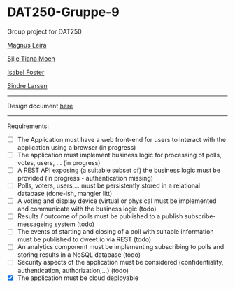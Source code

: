# DAT250-Gruppe-9
Group project for DAT250

[Magnus Leira](https://github.com/h578031)

[Silje Tiana Moen](https://github.com/TheSTiana)

[Isabel Foster](https://github.com/IsaFoster)

[Sindre Larsen](https://github.com/SiLar92)

----

Design document [here](designdocument/Design.md)



----

Requirements:

- [ ] The Application must have a web front-end for users to interact with the application using a browser (in progress)
- [ ] The application must implement business logic for processing of polls, votes, users, ... (in progress)
- [ ] A REST API exposing (a suitable subset of) the business logic must be provided (in progress - authentication missing)
- [ ] Polls, voters, users,... must be persistently stored in a relational database (done-ish, mangler litt)
- [ ] A voting and display device (virtual or physical must be implemented and communicate with the business logic (todo)
- [ ] Results / outcome of polls must be published to a publish subscribe-messageing system (todo)
- [ ] The events of starting and closing of a poll with suitable information must be published to dweet.io via REST (todo)
- [ ] An analytics component must be implementing subscribing to polls and storing results in a NoSQL database (todo)
- [ ] Security aspects of the application must be considered (confidentiality, authentication, authorization,...) (todo)
- [x] The application must be cloud deployable
